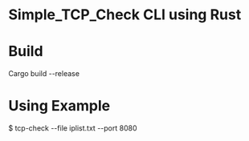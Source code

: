 # Simple_TCP_Check CLI using Rust

# Build
Cargo build --release

# Using Example
$ tcp-check --file iplist.txt --port 8080
